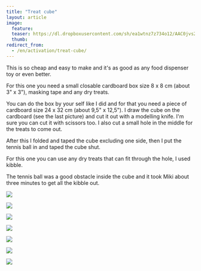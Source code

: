 ```yaml
---
title: "Treat cube"
layout: article
image:
  feature:
  teaser: https://dl.dropboxusercontent.com/sh/ea1wtnz7z734o12/AAC0jvs23ni3Lb5lKU6fQ-xBa/aktivointi/herkkukuutio/DSC37126-245px.jpg
  thumb:
redirect_from:
  - /en/activation/treat-cube/
---
```


This is so cheap and easy to make and it's as good as any food dispenser toy or even better.

For this one you need a small closable cardboard box size 8 x 8 cm (about 3" x 3"), masking tape and any dry treats.

You can do the box by your self like I did and for that you need a piece of cardboard size 24 x 32 cm (about 9,5" x 12,5"). I draw the cube on the cardboard (see the last picture) and cut it out with a modelling knife. I'm sure you can cut it with scissors too. I also cut a small hole in the middle for the treats to come out.

After this I folded and taped the cube excluding one side, then I put the tennis ball in and taped the cube shut.

For this one you can use any dry treats that can fit through the hole, I used kibble.

The tennis ball was a good obstacle inside the cube and it took Miki about three minutes to get all the kibble out.

[![](https://dl.dropboxusercontent.com/sh/ea1wtnz7z734o12/AADusJdIf5NZcG4hN__2JzX8a/aktivointi/herkkukuutio/DSC37048-800px.jpg)](https://dl.dropboxusercontent.com/sh/ea1wtnz7z734o12/AADdo78Bcuiqe0BzM94_FFDTa/aktivointi/herkkukuutio/DSC37048.jpg)

[![](https://dl.dropboxusercontent.com/sh/ea1wtnz7z734o12/AAC0KUFoB-xj3wnHtEipkdmGa/aktivointi/herkkukuutio/DSC37210-800px.jpg)](https://dl.dropboxusercontent.com/sh/ea1wtnz7z734o12/AABMikgeWXFGIzcgnK7jYua-a/aktivointi/herkkukuutio/DSC37210.jpg)

[![](https://dl.dropboxusercontent.com/sh/ea1wtnz7z734o12/AACEcd_Tvt3wU0qJUTp1n5NXa/aktivointi/herkkukuutio/DSC37226-800px.jpg)](https://dl.dropboxusercontent.com/sh/ea1wtnz7z734o12/AADQ_HP5A4Pup0_sY_dnqnTPa/aktivointi/herkkukuutio/DSC37226.jpg)

[![](https://dl.dropboxusercontent.com/sh/ea1wtnz7z734o12/AACCteUSv6vJ74kD3REWRXyoa/aktivointi/herkkukuutio/DSC37208-800px.jpg)](https://dl.dropboxusercontent.com/sh/ea1wtnz7z734o12/AADJNcvwDDrxNn0K3LeTBsKLa/aktivointi/herkkukuutio/DSC37208.jpg)

[![](https://dl.dropboxusercontent.com/sh/ea1wtnz7z734o12/AADxEEoNjOkGMkjvIJFEhvj7a/aktivointi/herkkukuutio/DSC37186-800px.jpg)](https://dl.dropboxusercontent.com/sh/ea1wtnz7z734o12/AABkZ6GQqeRWj2Og94AtINLia/aktivointi/herkkukuutio/DSC37186.jpg)

[![](https://dl.dropboxusercontent.com/sh/ea1wtnz7z734o12/AAAAxzOn8ibO1-JiFbR6vpe3a/aktivointi/herkkukuutio/DSC37126-800px.jpg)](https://dl.dropboxusercontent.com/sh/ea1wtnz7z734o12/AAD0anbj69Ht-eFrPv13xcFca/aktivointi/herkkukuutio/DSC37126.jpg)

[![](https://dl.dropboxusercontent.com/sh/ea1wtnz7z734o12/AAC4lA7JbPq6u03kb540VO7Ua/aktivointi/herkkukuutio/DSC37040-800px.jpg)](https://dl.dropboxusercontent.com/sh/ea1wtnz7z734o12/AADx7NdZk2U5WMgYVhUimLwja/aktivointi/herkkukuutio/DSC37040.jpg)
